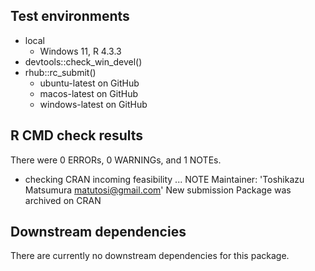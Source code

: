 ## Test environments

* local
    * Windows 11, R 4.3.3
* devtools::check_win_devel()
* rhub::rc_submit()
    * ubuntu-latest on GitHub
    * macos-latest on GitHub
    * windows-latest on GitHub

## R CMD check results

There were 0 ERRORs, 0 WARNINGs, and 1 NOTEs.

* checking CRAN incoming feasibility ... NOTE
    Maintainer: 'Toshikazu Matsumura <matutosi@gmail.com>'
    New submission
    Package was archived on CRAN

## Downstream dependencies

There are currently no downstream dependencies for this package.
